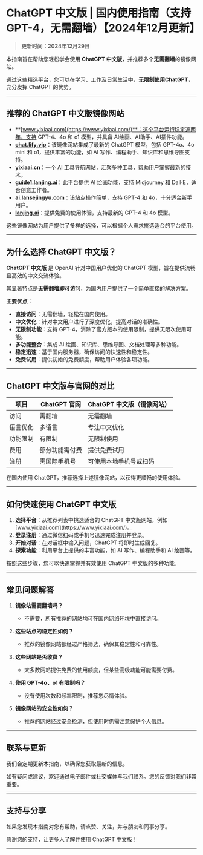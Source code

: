 # ChatGPT 中文版 | 国内使用指南（支持GPT-4，无需翻墙）【2024年12月更新】

> **更新时间：2024年12月29日**  

本指南旨在帮助您轻松学会使用 **ChatGPT 中文版**，并推荐多个**无需翻墙**的镜像网站。

通过这些精选平台，您可以在学习、工作及日常生活中，**无限制使用ChatGPT**，充分发挥 ChatGPT 的优势。

---

## 推荐的 ChatGPT 中文版镜像网站

- **[www.yixiaai.com](https://www.yixiaai.com/)**：这个平台运行稳定近两年，支持 GPT-4、4o 和 o1 模型，并具备 AI绘画、AI助手、AI插件功能。
- **[chat.lify.vip](https://chat.lify.vip/)**：该镜像网站集成了最新的 ChatGPT 模型，包括 GPT-4o、4o mini 和 o1，提供丰富的功能，如 AI 写作、编程助手、知识库和思维导图支持。
- **[yixiaai.cn](https://yixiaai.cn/)**：一个 AI 工具导航网站，汇聚多种工具，帮助用户掌握最新的技术。
- **[guide1.lanjing.ai](https://guide1.lanjing.ai/)**：此平台提供 AI 绘画功能，支持 Midjourney 和 Dall·E，适合创意工作者。
- **[ai.lansejingyu.com](https://ai.lansejingyu.com/)**：该站点操作简单，支持 GPT-4 和 4o，十分适合新手用户。
- **[lanjing.ai](https://lanjing.ai/)**：提供免费的使用体验，支持最新的 GPT-4 和 4o 模型。

这些镜像网站为用户提供了多样的选择，可以根据个人需求挑选适合的平台使用。

---

## 为什么选择 ChatGPT 中文版？

**ChatGPT 中文版** 是 OpenAI 针对中国用户优化的 ChatGPT 模型，旨在提供流畅且高效的中文交流体验。

其显著特点是**无需翻墙即可访问**，为国内用户提供了一个简单直接的解决方案。

**主要优点**：

- **直接访问**：无需翻墙，轻松在国内使用。
- **中文优化**：针对中文用户进行了深度优化，提高对话的准确性。
- **无限制功能**：支持 GPT-4，消除了官方版本的使用限制，提供无限次使用可能。
- **多功能整合**：集成 AI 绘画、知识库、思维导图、文档处理等多种功能。
- **稳定迅速**：基于国内服务器，确保访问的快速性和稳定性。
- **免费试用**：提供初始的免费额度，帮助用户体验各项功能。

---

## ChatGPT 中文版与官网的对比

| 项目 | ChatGPT 官网 | ChatGPT 中文版（镜像网站） |
|------|--------------|----------------------------|
| 访问 | 需翻墙 | 无需翻墙 |
| 语言优化 | 多语言 | 专注中文优化 |
| 功能限制 | 有限制 | 无限制使用 |
| 费用 | 部分功能需付费 | 提供免费试用 |
| 注册 | 需国际手机号 | 可使用本地手机号或扫码 |

在国内使用 ChatGPT，推荐选择上述镜像网站，以获得更顺畅的使用体验。

---

## 如何快速使用 ChatGPT 中文版

1. **选择平台**：从推荐列表中挑选适合的 ChatGPT 中文版网站，例如 [www.yixiaai.com](https://www.yixiaai.com/)。
2. **登录注册**：通过微信扫码或手机号迅速完成注册并登录。
3. **开始对话**：在对话框中输入问题，ChatGPT 将即时生成回复。
4. **探索功能**：利用平台上提供的丰富功能，如 AI 写作、编程助手和 AI 绘画等。

按照这些步骤，您可以快速掌握并有效使用 ChatGPT 中文版的多种功能。

---

## 常见问题解答

1. **镜像站需要翻墙吗？**
   - 不需要，所有推荐的网站均可在国内网络环境中直接访问。

2. **这些站点的稳定性如何？**
   - 推荐的镜像网站都经过严格筛选，确保其稳定性和可靠性。

3. **这些网站是否收费？**
   - 大多数网站提供免费的使用额度，但某些高级功能可能需要付费。

4. **使用 GPT-4o、o1 有限制吗？**
   - 没有使用次数和频率限制，推荐您尽情体验。

5. **镜像网站的安全性如何？**
   - 推荐的网站经过安全检测，但使用时仍需注意保护个人信息。

---

## 联系与更新

我们会定期更新本指南，以确保您获取最新的信息。

如有疑问或建议，欢迎通过电子邮件或社交媒体与我们联系。您的反馈对我们非常重要。

---

## 支持与分享

如果您发现本指南对您有帮助，请点赞、关注，并与朋友和同事分享。

感谢您的支持，让更多人了解并使用 ChatGPT 中文版！

---
